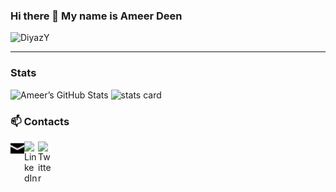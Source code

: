 ### Hi there 👋 My name is Ameer Deen

<img src="https://komarev.com/ghpvc/?username=writeameer&label=Profile%20views&color=0e75b6&style=flat" alt="DiyazY" />  

--- 


### Stats
<img alt="Ameer’s GitHub Stats" src="https://github-readme-stats.vercel.app/api?username=writeameer&show_icons=true&hide-border=true"/>
<img alt="stats card" src="https://github-readme-streak-stats.herokuapp.com/?user=writeameer">  


### 📫 Contacts

[<img align="left" alt="email" width="22px" src="https://raw.githubusercontent.com/iconic/open-iconic/master/svg/envelope-closed.svg" />][mail]
[<img align="left" alt="LinkedIn" width="22px" src="https://cdn.jsdelivr.net/npm/simple-icons@v3/icons/linkedin.svg" />][linkedin]
[<img align="left" alt="Twitter" width="22px" src="https://cdn.jsdelivr.net/npm/simple-icons@v3/icons/twitter.svg" />][twitter]

[mail]: ameer.deen@katasec.com
[linkedin]: https://www.linkedin.com/in/ameerdeen/
[twitter]: https://twitter.com/writeameer
